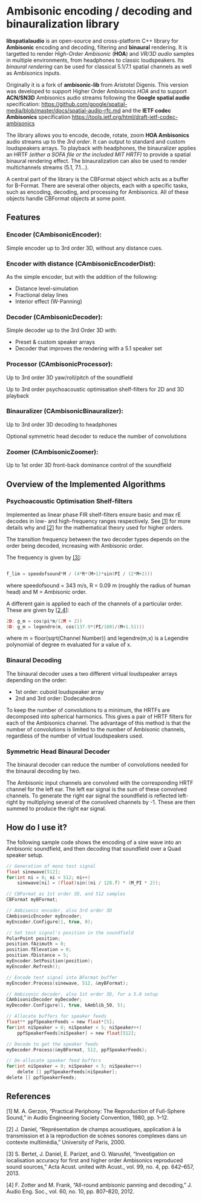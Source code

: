 Ambisonic encoding / decoding and binauralization library
=============

**libspatialaudio** is an open-source and cross-platform C++ library for **Ambisonic** encoding and decoding, filtering and **binaural** rendering.
It is targetted to render *High-Order Ambisonic* (**HOA**) and *VR/3D audio* samples in multiple environments, from headphones to classic loudspeakers.
Its *binaural rendering* can be used for classical 5.1/7.1 spatial channels as well as Ambisonics inputs.

Originally it is a fork of **ambisonic-lib** from Aristotel Digenis. This version was developed to support Higher Order Ambisonics *HOA* and to support **ACN/SN3D** Ambisonics audio streams following the **Google spatial audio** specification:
https://github.com/google/spatial-media/blob/master/docs/spatial-audio-rfc.md and the **IETF codec Ambisonics** specification https://tools.ietf.org/html/draft-ietf-codec-ambisonics

The library allows you to encode, decode, rotate, zoom **HOA Ambisonics** audio streams up to the *3rd order*. It can output to standard and custom loudspeakers arrays. To playback with headphones, the binauralizer applies an HRTF *(either a SOFA file or  the included MIT HRTF)* to provide a spatial binaural rendering effect. The binauralization can also be used to render multichannels streams (5.1, 7.1...).

A central part of the library is the CBFormat object which acts as a buffer for B-Format. There are several other objects, each with a specific tasks, such as encoding, decoding, and processing for Ambisonics. All of these objects handle CBFormat objects at some point.


## Features
### Encoder (CAmbisonicEncoder):
Simple encoder up to 3rd order 3D, without any distance cues.

### Encoder with distance (CAmbisonicEncoderDist):
As the simple encoder, but with the addition of the following:
* Distance level-simulation
* Fractional delay lines
* Interior effect (W-Panning)

### Decoder (CAmbisonicDecoder):
Simple decoder up to the 3rd Order 3D with:
* Preset & custom speaker arrays
* Decoder that improves the rendering with a 5.1 speaker set

### Processor (CAmbisonicProcessor):
Up to 3rd order 3D yaw/roll/pitch of the soundfield

Up to 3rd order psychoacoustic optimisation shelf-filters for 2D and 3D playback

### Binauralizer (CAmbisonicBinauralizer):
Up to 3rd order 3D decoding to headphones

Optional symmetric head decoder to reduce the number of convolutions

### Zoomer (CAmbisonicZoomer):
Up to 1st order 3D front-back dominance control of the soundfield

## Overview of the Implemented Algorithms
### Psychoacoustic Optimisation Shelf-filters
Implemented as linear phase FIR shelf-filters ensure basic and max rE decodes in low- and high-frequency ranges respectively. See [[1]](#ref1) for more details why and [[2]](#ref2) for the mathematical theory used for higher orders.

The transition frequency between the two decoder types depends on the order being decoded, increasing with Ambisonic order.

The frequency is given by [[3]](#ref3):
```c

f_lim = speedofsound*M / (4*R*(M+1)*sin(PI / (2*M+2)))
```
where speedofsound = 343 m/s, R = 0.09 m (roughly the radius of human head) and M = Ambisonic order.

A different gain is applied to each of the channels of a particular order. These are given by [[2](#ref2),[4](#ref4)]:
```c
2D: g_m = cos(pi*m/(2M + 2))
3D: g_m = legendre(m, cos(137.9*(PI/180)/(M+1.51)))
```
where m = floor(sqrt(Channel Number)) and legendre(m,x) is a Legendre polynomial of degree m evaluated for a value of x.


### Binaural Decoding
The binaural decoder uses a two different virtual loudspeaker arrays depending on the order:
* 1st order: cuboid loudspeaker array
* 2nd and 3rd order: Dodecahedron

To keep the number of convolutions to a minimum, the HRTFs are decomposed into spherical harmonics. This gives a pair of HRTF filters for each of the Ambisonics channel.
The advantage of this method is that the number of convolutions is limited to the number of Ambisonic channels, regardless of the number of virtual loudspeakers used.

### Symmetric Head Binaural Decoder
The binaural decoder can reduce the number of convolutions needed for the binaural decoding by two.

The Ambisonic input channels are convolved with the corresponding HRTF channel for the left ear. The left ear signal is the sum of these convolved channels. To generate the right ear signal the soundfield is reflected left-right by multiplying several of the convolved channels by -1. These are then summed to produce the right ear signal.

## How do I use it?

The following sample code shows the encoding of a sine wave into an Ambisonic soundfield, and then decoding that soundfield over a Quad speaker setup.

```c
// Generation of mono test signal
float sinewave[512];
for(int ni = 0; ni < 512; ni++)
    sinewave[ni] = (float)sin((ni / 128.f) * (M_PI * 2));

// CBFormat as 1st order 3D, and 512 samples
CBFormat myBFormat;

// Ambisonic encoder, also 3rd order 3D
CAmbisonicEncoder myEncoder;
myEncoder.Configure(1, true, 0);

// Set test signal's position in the soundfield
PolarPoint position;
position.fAzimuth = 0;
position.fElevation = 0;
position.fDistance = 5;
myEncoder.SetPosition(position);
myEncoder.Refresh();

// Encode test signal into BFormat buffer
myEncoder.Process(sinewave, 512, &myBFormat);

// Ambisonic decoder, also 1st order 3D, for a 5.0 setup
CAmbisonicDecoder myDecoder;
myDecoder.Configure(1, true, kAmblib_50, 5);

// Allocate buffers for speaker feeds
float** ppfSpeakerFeeds = new float*[5];
for(int niSpeaker = 0; niSpeaker < 5; niSpeaker++)
    ppfSpeakerFeeds[niSpeaker] = new float[512];

// Decode to get the speaker feeds
myDecoder.Process(&myBFormat, 512, ppfSpeakerFeeds);

// De-allocate speaker feed buffers
for(int niSpeaker = 0; niSpeaker < 5; niSpeaker++)
    delete [] ppfSpeakerFeeds[niSpeaker];
delete [] ppfSpeakerFeeds;
```

## References

<a name="ref1">[1] M. A. Gerzon, “Practical Periphony: The Reproduction of Full-Sphere Sound,” in Audio Engineering Society Convention, 1980, pp. 1–12.</a>

<a name="ref2">[2] J. Daniel, “Représentation de champs acoustiques, application à la transmission et à la reproduction de scènes sonores complexes dans un contexte multimédia,” University of Paris, 2000.</a>

<a name="ref3">[3] S. Bertet, J. Daniel, E. Parizet, and O. Warusfel, “Investigation on localisation accuracy for first and higher order Ambisonics reproduced sound sources,” Acta Acust. united with Acust., vol. 99, no. 4, pp. 642–657, 2013.</a>

<a name="ref4">[4] F. Zotter and M. Frank, “All-round ambisonic panning and decoding,” J. Audio Eng. Soc., vol. 60, no. 10, pp. 807–820, 2012.</a>
